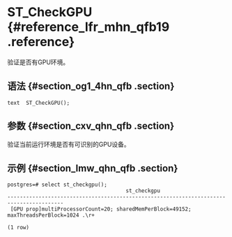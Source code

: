 # ST\_CheckGPU {#reference_lfr_mhn_qfb19 .reference}

验证是否有GPU环境。

## 语法 {#section_og1_4hn_qfb .section}

```
text  ST_CheckGPU();
```

## 参数 {#section_cxv_qhn_qfb .section}

验证当前运行环境是否有可识别的GPU设备。

## 示例 {#section_lmw_qhn_qfb .section}

```
postgres=# select st_checkgpu();
                                      st_checkgpu                                       
----------------------------------------------------------------------------------------
 [GPU prop]multiProcessorCount=20; sharedMemPerBlock=49152; maxThreadsPerBlock=1024 .\r+
 
(1 row)
```

